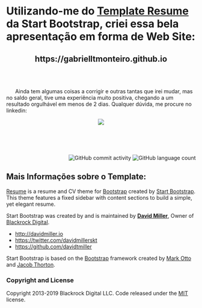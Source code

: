 <h1> Utilizando-me do <a href="https://startbootstrap.com/template-overviews/resume/">Template Resume</a> da Start Bootstrap, criei essa bela apresentação em forma de Web Site:<br><h2 align="center">https://gabrielltmonteiro.github.io</h2></h2>
</br></br>
<p>&nbsp; &nbsp; &nbsp; Ainda tem algumas coisas a corrigir e outras tantas que irei mudar, mas no saldo geral, tive uma experiência muito positiva, chegando a um resultado orgulhável em menos de 2 dias. Qualquer dúvida, me procure no linkedin:</p>
<p align="center"><a href="https://www.linkedin.com/in/gltm-jrsoftwaredeveloper"><img src="https://img.shields.io/badge/-LinkedIn-blue?style=for-the-badge&logo=Linkedin&logoColor=white"/></a>
 
</br></br></br>
<p align="right">
  <img alt="GitHub commit activity" src="https://img.shields.io/github/commit-activity/w/gabrielltmonteiro/gabrielltmonteiro.github.io?color=green&logo=github&style=flat-square">
  <img alt="GitHub language count" src="https://img.shields.io/github/languages/count/gabrielltmonteiro/gabrielltmonteiro.github.io?color=orange&logo=html5&logoColor=white&style=flat-square">
</p>

## Mais Informações sobre o Template:

[Resume](https://startbootstrap.com/template-overviews/resume/) is a resume and CV theme for [Bootstrap](http://getbootstrap.com/) created by [Start Bootstrap](http://startbootstrap.com/). This theme features a fixed sidebar with content sections to build a simple, yet elegant resume.

Start Bootstrap was created by and is maintained by **[David Miller](http://davidmiller.io/)**, Owner of [Blackrock Digital](http://blackrockdigital.io/).

* http://davidmiller.io
* https://twitter.com/davidmillerskt
* https://github.com/davidtmiller

Start Bootstrap is based on the [Bootstrap](http://getbootstrap.com/) framework created by [Mark Otto](https://twitter.com/mdo) and [Jacob Thorton](https://twitter.com/fat).

### Copyright and License

Copyright 2013-2019 Blackrock Digital LLC. Code released under the [MIT](https://github.com/BlackrockDigital/startbootstrap-resume/blob/gh-pages/LICENSE) license.
